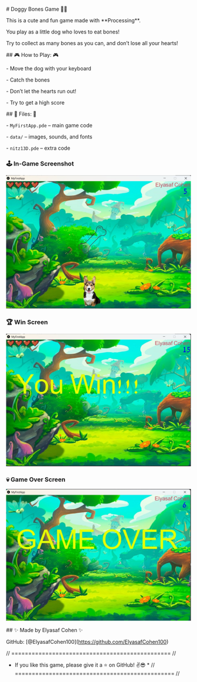 \# Doggy Bones Game 🐶🦴


This is a cute and fun game made with \*\*Processing\*\*.

You play as a little dog who loves to eat bones!  

Try to collect as many bones as you can, and don’t lose all your hearts!




\## 🎮 How to Play: 🎮



\- Move the dog with your keyboard

\- Catch the bones

\- Don’t let the hearts run out!

\- Try to get a high score




\## 📁 Files: 📁



\- `MyFirstApp.pde` – main game code

\- `data/` – images, sounds, and fonts

\- `nitz13D.pde` – extra code



### 🕹️ In-Game Screenshot
![Gameplay](the_game.jpg)

### 🏆 Win Screen
![You Win](you_win.jpg)

### 💀 Game Over Screen
![Game Over](game_over.jpg)



\## ✨ Made by Elyasaf Cohen ✨

GitHub: \[@ElyasafCohen100](https://github.com/ElyasafCohen100)


// =============================================== //
  *  If you like this game, please give it a ⭐ on GitHub! ✌️😎 *
// =============================================== //

